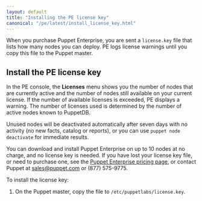 ```yaml
---
layout: default
title: "Installing the PE license key"
canonical: "/pe/latest/install_license_key.html"
---
```


When you purchase Puppet Enterprise, you are sent a `license.key` file that lists how many nodes you can deploy. PE logs license warnings until you copy this file to the Puppet master.

## Install the PE license key

In the PE console, the **Licenses** menu shows you the number of nodes that are currently active and the number of nodes still available on your current license. If the number of available licenses is exceeded, PE displays a warning. The number of licenses used is determined by the number of active nodes known to PuppetDB. 

Unused nodes will be deactivated automatically after seven days with no activity (no new facts, catalog or reports), or you can use `puppet node deactivate` for immediate results.

You can download and install Puppet Enterprise on up to 10 nodes at no charge, and no license key is needed. If you have lost your license key file, or need to purchase one, see the [Puppet Enterprise pricing page](https://puppet.com/product/pricing), or contact Puppet at <sales@puppet.com> or (877) 575-9775.

To install the license key:

1. On the Puppet master, copy the file to `/etc/puppetlabs/license.key`. 
